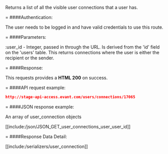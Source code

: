 <!-- --- title: GET /user_connections/user/:user_id -->

Returns a list of all the visible user connections that a user has. 

=
####Authentication:

The user needs to be logged in and have valid credentials to use this route.

=
####Parameters:

:user_id - Integer, passed in through the URL. Is derived from the 'id' field on the 'users' table. This returns connections where the user is either the recipient or the sender.

=
####Response:

This requests provides a <strong>HTML 200</strong> on success.

=
####API request example:
```json
http://stage-api-access.evant.com/users/connections/17065
```

=
####JSON response example:

An array of user_connection objects

[[include:/json/JSON_GET_user_connections_user_user_id]]

=
####Response Data Detail:

[[include:/serializers/user_connection]]